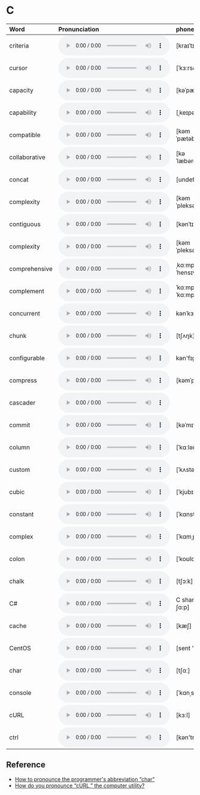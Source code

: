 
# C

| Word  | Pronunciation | phonetic |
| :-- | :-- | :-- |
| criteria | <audio src="/awesome-pronunciation/public/audio/criteria.mp3" controls="controls" controlslist="nodownload"></audio> | [kraɪˈtɪriə] |
| cursor | <audio src="/awesome-pronunciation/public/audio/cursor.mp3" controls="controls" controlslist="nodownload"></audio> | [ˈkɜːrsər] |
| capacity | <audio src="/awesome-pronunciation/public/audio/capacity.mp3" controls="controls" controlslist="nodownload"></audio> | [kəˈpæsəti] |
| capability | <audio src="/awesome-pronunciation/public/audio/capability.mp3" controls="controls" controlslist="nodownload"></audio> | [ˌkeɪpəˈbɪləti] |
| compatible | <audio src="/awesome-pronunciation/public/audio/compatible.mp3" controls="controls" controlslist="nodownload"></audio> | [kəmˈpætəb(ə)l] |
| collaborative | <audio src="/awesome-pronunciation/public/audio/collaborative.mp3" controls="controls" controlslist="nodownload"></audio> | [kəˈlæbəreɪtɪv] |
| concat | <audio src="/awesome-pronunciation/public/audio/concat.mp3" controls="controls" controlslist="nodownload"></audio> | [undefined] |
| complexity | <audio src="/awesome-pronunciation/public/audio/complexity.mp3" controls="controls" controlslist="nodownload"></audio> | [kəmˈpleksəti] |
| contiguous | <audio src="/awesome-pronunciation/public/audio/contiguous.mp3" controls="controls" controlslist="nodownload"></audio> | [kənˈtɪɡjuəs] |
| complexity | <audio src="/awesome-pronunciation/public/audio/complexity.mp3" controls="controls" controlslist="nodownload"></audio> | [kəmˈpleksəti] |
| comprehensive | <audio src="/awesome-pronunciation/public/audio/comprehensive.mp3" controls="controls" controlslist="nodownload"></audio> | ˌkɑːmprɪˈhensɪv |
| complement | <audio src="/awesome-pronunciation/public/audio/complement.mp3" controls="controls" controlslist="nodownload"></audio> | ˈkɑːmplɪment; ˈkɑːmplɪmənt |
| concurrent | <audio src="/awesome-pronunciation/public/audio/concurrent.mp3" controls="controls" controlslist="nodownload"></audio> | kənˈkɜːrənt |
| chunk | <audio src="/awesome-pronunciation/public/audio/chunk.mp3" controls="controls" controlslist="nodownload"></audio> | [tʃʌŋk] |
| configurable | <audio src="/awesome-pronunciation/public/audio/configurable.mp3" controls="controls" controlslist="nodownload"></audio> | kən'fɪgjərəbl |
| compress | <audio src="/awesome-pronunciation/public/audio/compress.mp3" controls="controls" controlslist="nodownload"></audio> | [kəmˈpres] |
| cascader | <audio src="/awesome-pronunciation/public/audio/cascader.mp3" controls="controls" controlslist="nodownload"></audio> |  |
| commit | <audio src="/awesome-pronunciation/public/audio/commit.mp3" controls="controls" controlslist="nodownload"></audio> | [kəˈmɪt] |
| column | <audio src="/awesome-pronunciation/public/audio/column.mp3" controls="controls" controlslist="nodownload"></audio> | [ˈkɑːləm] |
| custom | <audio src="/awesome-pronunciation/public/audio/custom.mp3" controls="controls" controlslist="nodownload"></audio> | [ˈkʌstəm] |
| cubic | <audio src="/awesome-pronunciation/public/audio/cubic.mp3" controls="controls" controlslist="nodownload"></audio> | [ˈkjubɪk] |
| constant | <audio src="/awesome-pronunciation/public/audio/constant.mp3" controls="controls" controlslist="nodownload"></audio> | [ˈkɑnstənt] |
| complex | <audio src="/awesome-pronunciation/public/audio/complex.mp3" controls="controls" controlslist="nodownload"></audio> | [ˈkɑmˌpleks] |
| colon | <audio src="/awesome-pronunciation/public/audio/colon.mp3" controls="controls" controlslist="nodownload"></audio> | [ˈkoʊlɑn] |
| chalk | <audio src="/awesome-pronunciation/public/audio/chalk.mp3" controls="controls" controlslist="nodownload"></audio> | [tʃɔːk] |
| C# | <audio src="/awesome-pronunciation/public/audio/C%23.mp3" controls="controls" controlslist="nodownload"></audio> | C sharp [si ʃɑ:p] |
| cache | <audio src="/awesome-pronunciation/public/audio/cache.mp3" controls="controls" controlslist="nodownload"></audio> | [kæʃ] |
| CentOS | <audio src="/awesome-pronunciation/public/audio/CentOS.mp3" controls="controls" controlslist="nodownload"></audio> | [sent 'əʊ 'es] |
| char | <audio src="/awesome-pronunciation/public/audio/char.mp3" controls="controls" controlslist="nodownload"></audio> | [tʃɑː] |
| console | <audio src="/awesome-pronunciation/public/audio/console.mp3" controls="controls" controlslist="nodownload"></audio> | [ˈkɑnˌsoʊl] |
| cURL | <audio src="/awesome-pronunciation/public/audio/cURL.mp3" controls="controls" controlslist="nodownload"></audio> | [kɜːl] |
| ctrl | <audio src="/awesome-pronunciation/public/audio/ctrl.mp3" controls="controls" controlslist="nodownload"></audio> | [kən'trəʊl] |

## Reference

- [How to pronounce the programmer's abbreviation “char”](https://english.stackexchange.com/questions/60154/how-to-pronounce-the-programmers-abbreviation-char)
- [How do you pronounce “cURL,” the computer utility?](https://english.stackexchange.com/questions/48735/how-do-you-pronounce-curl-the-computer-utility?rq=1)
